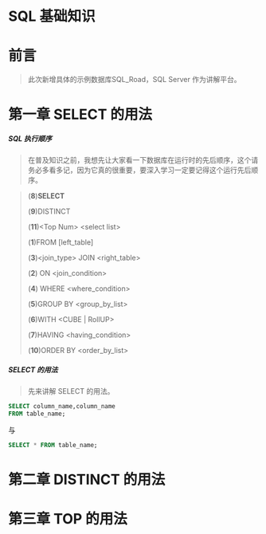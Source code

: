 # SQL 基础知识


# 前言

> 此次新增具体的示例数据库SQL_Road，SQL Server 作为讲解平台。

# 第一章 SELECT 的用法

##### SQL 执行顺序

> 在普及知识之前，我想先让大家看一下数据库在运行时的先后顺序，这个请务必多看多记，因为它真的很重要，要深入学习一定要记得这个运行先后顺序。

> (**8**)**SELECT** 
>
> (**9**)DISTINCT 
>
> (**11**)\<Top Num\> \<select list\>
>
> (**1**)FROM \[left_table\]
>
> (**3**)\<join_type\> JOIN \<right_table\>
>
> (**2**) ON \<join_condition\>
>
> (**4**) WHERE \<where_condition\> 
>
> (**5**)GROUP BY \<group_by_list\> 
>
> (**6**)WITH \<CUBE \| RollUP\> 
>
> (**7**)HAVING \<having_condition\> 
>
> (**10**)ORDER BY \<order_by_list\>

##### SELECT 的用法

> 先来讲解 SELECT 的用法。

```sql
SELECT column_name,column_name
FROM table_name;
```
与
```sql
SELECT * FROM table_name;
```


# 第二章 DISTINCT 的用法

> 

# 第三章 TOP 的用法

> 

